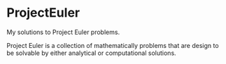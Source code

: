 # ProjectEuler
My solutions to Project Euler problems.

Project Euler is a collection of mathematically problems that are design to be solvable by either analytical or computational solutions. 
